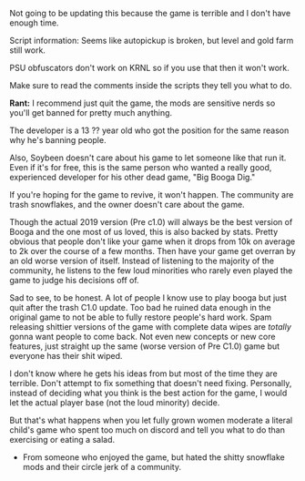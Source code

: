 Not going to be updating this because the game is terrible and I don't have enough time.

Script information:
Seems like autopickup is broken, but level and gold farm still work.

PSU obfuscators don't work on KRNL so if you use that then it won't work.

Make sure to read the comments inside the scripts they tell you what to do.






**Rant:**
I recommend just quit the game, the mods are sensitive nerds so you'll get banned for pretty much anything.

The developer is a 13 ?? year old who got the position for the same reason why he's banning people.

Also, Soybeen doesn't care about his game to let someone like that run it. Even if it's for free, this is the same person who wanted a really good, experienced developer for
his other dead game, "Big Booga Dig."

If you're hoping for the game to revive, it won't happen. The community are trash snowflakes, and the owner doesn't care about the game.

Though the actual 2019 version (Pre c1.0) will always be the best version of Booga and the one most of us loved, this is also backed by stats. Pretty obvious that people don't like
your game when it drops from 10k on average to 2k over the course of a few months. Then have your game get overran by an old worse version of itself. Instead of listening
to the majority of the community, he listens to the few loud minorities who rarely even played the game to judge his decisions off of.

Sad to see, to be honest. A lot of people I know use to play booga but just quit after the trash C1.0 update. Too bad he ruined data enough in the original game to
not be able to fully restore people's hard work. Spam releasing shittier versions of the game with complete data wipes are *totally* gonna want people to come back. Not even new 
concepts or new core features, just straight up the same (worse version of Pre C1.0) game but everyone has their shit wiped.

I don't know where he gets his ideas from but most of the time they are terrible. Don't attempt to fix something that doesn't need fixing. Personally, instead of deciding what 
you think is the best action for the game, I would let the actual player base (not the loud minority) decide.

But that's what happens when you let fully grown women moderate a literal child's game who spent too much on discord and tell you what to do than exercising or eating a salad.


- From someone who enjoyed the game, but hated the shitty snowflake mods and their circle jerk of a community.
